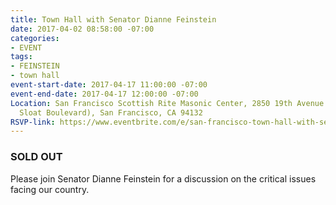 ```yaml
---
title: Town Hall with Senator Dianne Feinstein
date: 2017-04-02 08:58:00 -07:00
categories:
- EVENT
tags:
- FEINSTEIN
- town hall
event-start-date: 2017-04-17 11:00:00 -07:00
event-end-date: 2017-04-17 12:00:00 -07:00
Location: San Francisco Scottish Rite Masonic Center, 2850 19th Avenue (corner of
  Sloat Boulevard), San Francisco, CA 94132
RSVP-link: https://www.eventbrite.com/e/san-francisco-town-hall-with-senator-dianne-feinstein-tickets-33503512909
---
```


### SOLD OUT

Please join Senator Dianne Feinstein for a discussion on the critical issues facing our country.